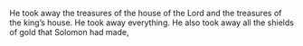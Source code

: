 He took away the treasures of the house of the Lord and the treasures of the king’s house. He took away everything. He also took away all the shields of gold that Solomon had made,
